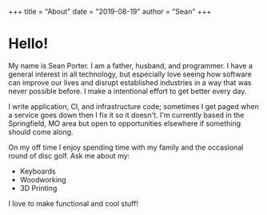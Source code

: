 +++
title = "About"
date = "2019-08-19"
author = "Sean"
+++

# Hello!

My name is Sean Porter. I am a father, husband, and programmer. I have a general interest in all technology, but especially love seeing how software can improve our lives and disrupt established industries in a way that was never possible before. I make a intentional effort to get better every day.

I write application, CI, and infrastructure code; sometimes I get paged when a service goes down then I fix it so it doesn't. I'm currently based in the Springfield, MO area but open to opportunities elsewhere if something should come along.

On my off time I enjoy spending time with my family and the occasional round of disc golf. Ask me about my:

- Keyboards
- Woodworking
- 3D Printing

I love to make functional and cool stuff!
